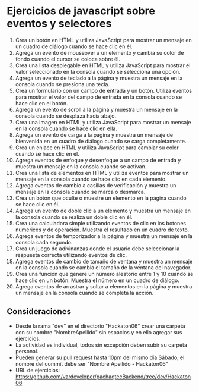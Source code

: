 # Ejercicios de javascript sobre eventos y selectores

1. Crea un botón en HTML y utiliza JavaScript para mostrar un mensaje en un cuadro de diálogo cuando se hace clic en él.
2. Agrega un evento de mouseover a un elemento y cambia su color de fondo cuando el cursor se coloca sobre él.
3. Crea una lista desplegable en HTML y utiliza JavaScript para mostrar el valor seleccionado en la consola cuando se selecciona una opción.
4. Agrega un evento de teclado a la página y muestra un mensaje en la consola cuando se presiona una tecla.
5. Crea un formulario con un campo de entrada y un botón. Utiliza eventos para mostrar el valor del campo de entrada en la consola cuando se hace clic en el botón.
6. Agrega un evento de scroll a la página y muestra un mensaje en la consola cuando se desplaza hacia abajo.
7. Crea una imagen en HTML y utiliza JavaScript para mostrar un mensaje en la consola cuando se hace clic en ella.
8. Agrega un evento de carga a la página y muestra un mensaje de bienvenida en un cuadro de diálogo cuando se carga completamente.
9. Crea un enlace en HTML y utiliza JavaScript para cambiar su color cuando se hace clic en él.
10. Agrega eventos de enfoque y desenfoque a un campo de entrada y muestra un mensaje en la consola cuando se activan.
11. Crea una lista de elementos en HTML y utiliza eventos para mostrar un mensaje en la consola cuando se hace clic en cada elemento.
12. Agrega eventos de cambio a casillas de verificación y muestra un mensaje en la consola cuando se marca o desmarca.
13. Crea un botón que oculte o muestre un elemento en la página cuando se hace clic en él.
14. Agrega un evento de doble clic a un elemento y muestra un mensaje en la consola cuando se realiza un doble clic en él.
15. Crea una calculadora simple utilizando eventos de clic en los botones numéricos y de operación. Muestra el resultado en un cuadro de texto.
16. Agrega eventos de temporizador a la página y muestra un mensaje en la consola cada segundo.
17. Crea un juego de adivinanzas donde el usuario debe seleccionar la respuesta correcta utilizando eventos de clic.
18. Agrega eventos de cambio de tamaño de ventana y muestra un mensaje en la consola cuando se cambia el tamaño de la ventana del navegador.
19. Crea una función que genere un número aleatorio entre 1 y 10 cuando se hace clic en un botón. Muestra el número en un cuadro de diálogo.
20. Agrega eventos de arrastrar y soltar a elementos en la página y muestra un mensaje en la consola cuando se completa la acción.

## Consideraciones

- Desde la rama "dev" en el directorio "Hackaton06" crear una carpeta con su nombre "NombreApellido" sin espacios y en ello agregar sus ejercicios.
- La actividad es individual, todos sin excepción deben subir su carpeta personal.
- Pueden generar su pull request hasta 10pm del mismo día Sábado, el nombre del commit debe ser "Nombre Apellido - Hackaton06"
- URL de ejercicios: https://github.com/vardeveloper/pachaqtecBackend/tree/dev/Hackaton06

